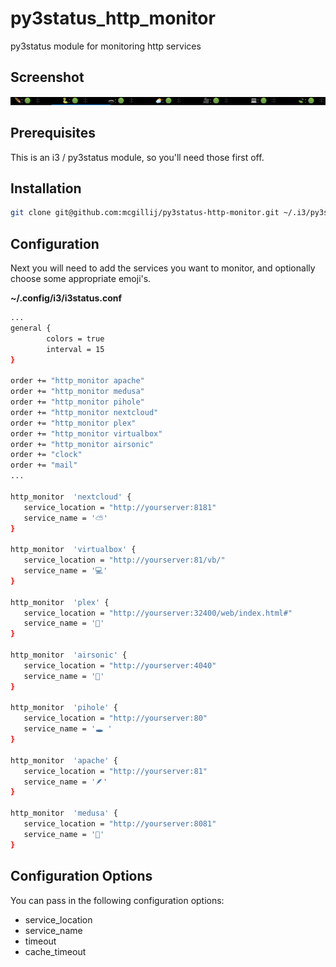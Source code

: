 # py3status_http_monitor
py3status module for monitoring http services

## Screenshot
![Status Bar with py3status_http_monitor](/images/status_bar.png)

## Prerequisites

This is an i3 / py3status module, so you'll need those first off.

## Installation

```bash
git clone git@github.com:mcgillij/py3status-http-monitor.git ~/.i3/py3status/
```

## Configuration

Next you will need to add the services you want to monitor, and optionally choose some appropriate emoji's.

**~/.config/i3/i3status.conf**

```bash
...
general {
        colors = true
        interval = 15
}

order += "http_monitor apache"
order += "http_monitor medusa"
order += "http_monitor pihole"
order += "http_monitor nextcloud"
order += "http_monitor plex"
order += "http_monitor virtualbox"
order += "http_monitor airsonic"
order += "clock"
order += "mail"
...

http_monitor  'nextcloud' {
   service_location = "http://yourserver:8181"
   service_name = '⛅'
}

http_monitor  'virtualbox' {
   service_location = "http://yourserver:81/vb/"
   service_name = '💻'
}

http_monitor  'plex' {
   service_location = "http://yourserver:32400/web/index.html#"
   service_name = '🎥'
}

http_monitor  'airsonic' {
   service_location = "http://yourserver:4040"
   service_name = '🍃'
}

http_monitor  'pihole' {
   service_location = "http://yourserver:80"
   service_name = '🕳️ '
}

http_monitor  'apache' {
   service_location = "http://yourserver:81"
   service_name = '🪶'
}

http_monitor  'medusa' {
   service_location = "http://yourserver:8081"
   service_name = '🐍'
}
``` 
## Configuration Options

You can pass in the following configuration options:

* service_location
* service_name
* timeout
* cache_timeout

